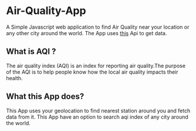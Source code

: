 # Air-Quality-App
A Simple Javascript web application to find Air Quality near your location or any other city around the world. The App uses [this](https://aqicn.org/api/) Api to get data.

## What is AQI ?
The air quality index (AQI) is an index for reporting air quality.The purpose of the AQI is to help people know how the local air quality impacts their health. 

## What this App does?
This App uses your geolocation to find nearest station around you and fetch data from it.
This App have an option to search aqi index of any city around the world.

<!-- ## Deployment
A running version of program is [Here](https://find-aqi.netlify.app/)

## To-Do-list
* Dark Mode:D
* Show more details about Air Quality.

## Status
[![Netlify Status](https://api.netlify.com/api/v1/badges/4b536f8f-9234-4c82-8aba-880bb157af2a/deploy-status)](https://app.netlify.com/sites/find-aqi/deploys) -->
